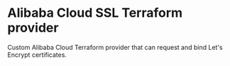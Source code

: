 # Alibaba Cloud SSL Terraform provider
Custom Alibaba Cloud Terraform provider that can request and bind Let's Encrypt certificates.
